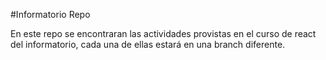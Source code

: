 #Informatorio Repo

En este repo se encontraran las actividades provistas en el curso de react del informatorio, cada una de ellas estará en una branch diferente.